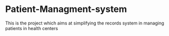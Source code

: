 # Patient-Managment-system
This is the project which aims at simplifying the records system in managing patients in health centers
